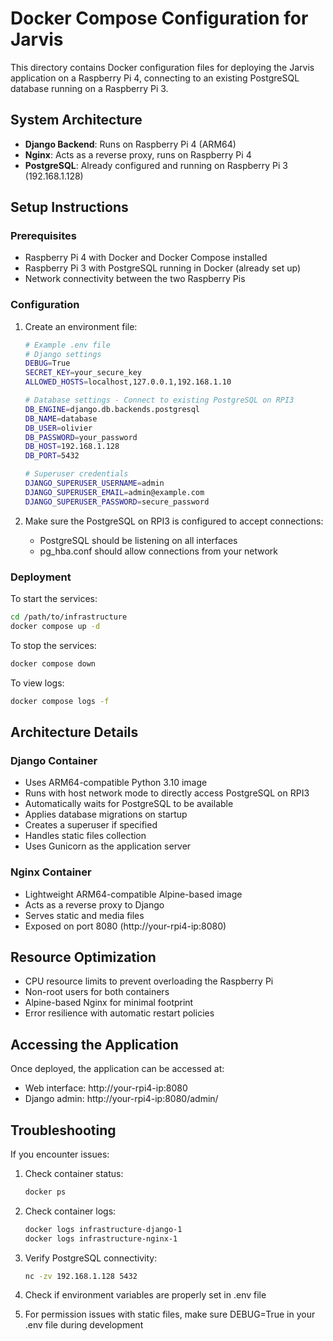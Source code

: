 # Docker Compose Configuration for Jarvis

This directory contains Docker configuration files for deploying the Jarvis application on a Raspberry Pi 4, connecting to an existing PostgreSQL database running on a Raspberry Pi 3.

## System Architecture

- **Django Backend**: Runs on Raspberry Pi 4 (ARM64)
- **Nginx**: Acts as a reverse proxy, runs on Raspberry Pi 4
- **PostgreSQL**: Already configured and running on Raspberry Pi 3 (192.168.1.128)

## Setup Instructions

### Prerequisites

- Raspberry Pi 4 with Docker and Docker Compose installed
- Raspberry Pi 3 with PostgreSQL running in Docker (already set up)
- Network connectivity between the two Raspberry Pis

### Configuration

1. Create an environment file:
   ```bash
   # Example .env file
   # Django settings
   DEBUG=True
   SECRET_KEY=your_secure_key
   ALLOWED_HOSTS=localhost,127.0.0.1,192.168.1.10
   
   # Database settings - Connect to existing PostgreSQL on RPI3
   DB_ENGINE=django.db.backends.postgresql
   DB_NAME=database
   DB_USER=olivier
   DB_PASSWORD=your_password
   DB_HOST=192.168.1.128
   DB_PORT=5432
   
   # Superuser credentials
   DJANGO_SUPERUSER_USERNAME=admin
   DJANGO_SUPERUSER_EMAIL=admin@example.com
   DJANGO_SUPERUSER_PASSWORD=secure_password
   ```

2. Make sure the PostgreSQL on RPI3 is configured to accept connections:
   - PostgreSQL should be listening on all interfaces 
   - pg_hba.conf should allow connections from your network

### Deployment

To start the services:

```bash
cd /path/to/infrastructure
docker compose up -d
```

To stop the services:

```bash
docker compose down
```

To view logs:

```bash
docker compose logs -f
```

## Architecture Details

### Django Container
- Uses ARM64-compatible Python 3.10 image
- Runs with host network mode to directly access PostgreSQL on RPI3
- Automatically waits for PostgreSQL to be available
- Applies database migrations on startup
- Creates a superuser if specified
- Handles static files collection
- Uses Gunicorn as the application server

### Nginx Container
- Lightweight ARM64-compatible Alpine-based image
- Acts as a reverse proxy to Django
- Serves static and media files
- Exposed on port 8080 (http://your-rpi4-ip:8080)

## Resource Optimization

- CPU resource limits to prevent overloading the Raspberry Pi
- Non-root users for both containers
- Alpine-based Nginx for minimal footprint
- Error resilience with automatic restart policies

## Accessing the Application

Once deployed, the application can be accessed at:
- Web interface: http://your-rpi4-ip:8080
- Django admin: http://your-rpi4-ip:8080/admin/

## Troubleshooting

If you encounter issues:

1. Check container status:
   ```bash
   docker ps
   ```

2. Check container logs:
   ```bash
   docker logs infrastructure-django-1
   docker logs infrastructure-nginx-1
   ```

3. Verify PostgreSQL connectivity:
   ```bash
   nc -zv 192.168.1.128 5432
   ```

4. Check if environment variables are properly set in .env file

5. For permission issues with static files, make sure DEBUG=True in your .env file during development 